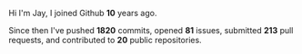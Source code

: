 Hi I'm Jay, I joined Github **10** years ago.

Since then I've pushed **1820** commits, opened **81** issues, submitted **213** pull requests, and contributed to **20** public repositories.
